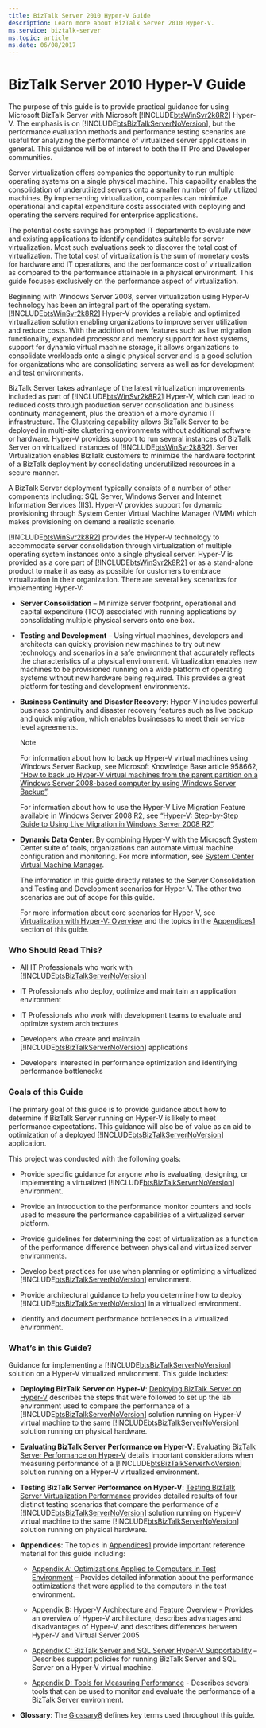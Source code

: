 ```yaml
---
title: BizTalk Server 2010 Hyper-V Guide
description: Learn more about BizTalk Server 2010 Hyper-V.
ms.service: biztalk-server
ms.topic: article
ms.date: 06/08/2017
---
```


# BizTalk Server 2010 Hyper-V Guide

The purpose of this guide is to provide practical guidance for using Microsoft BizTalk Server with Microsoft [!INCLUDE[btsWinSvr2k8R2](../includes/btswinsvr2k8r2-md.md)] Hyper-V. The emphasis is on [!INCLUDE[btsBizTalkServerNoVersion](../includes/btsbiztalkservernoversion-md.md)], but the performance evaluation methods and performance testing scenarios are useful for analyzing the performance of virtualized server applications in general. This guidance will be of interest to both the IT Pro and Developer communities.

Server virtualization offers companies the opportunity to run multiple operating systems on a single physical machine. This capability enables the consolidation of underutilized servers onto a smaller number of fully utilized machines. By implementing virtualization, companies can minimize operational and capital expenditure costs associated with deploying and operating the servers required for enterprise applications.

 The potential costs savings has prompted IT departments to evaluate new and existing applications to identify candidates suitable for server virtualization. Most such evaluations seek to discover the total cost of virtualization. The total cost of virtualization is the sum of monetary costs for hardware and IT operations, and the performance cost of virtualization as compared to the performance attainable in a physical environment. This guide focuses exclusively on the performance aspect of virtualization.

 Beginning with Windows Server 2008, server virtualization using Hyper-V technology has been an integral part of the operating system. [!INCLUDE[btsWinSvr2k8R2](../includes/btswinsvr2k8r2-md.md)] Hyper-V provides a reliable and optimized virtualization solution enabling organizations to improve server utilization and reduce costs. With the addition of new features such as live migration functionality, expanded processor and memory support for host systems, support for dynamic virtual machine storage, it allows organizations to consolidate workloads onto a single physical server and is a good solution for organizations who are consolidating servers as well as for development and test environments.

 BizTalk Server takes advantage of the latest virtualization improvements included as part of [!INCLUDE[btsWinSvr2k8R2](../includes/btswinsvr2k8r2-md.md)] Hyper-V, which can lead to reduced costs through production server consolidation and business continuity management, plus the creation of a more dynamic IT infrastructure. The Clustering capability allows BizTalk Server to be deployed in multi-site clustering environments without additional software or hardware. Hyper-V provides support to run several instances of BizTalk Server on virtualized instances of [!INCLUDE[btsWinSvr2k8R2](../includes/btswinsvr2k8r2-md.md)]. Server Virtualization enables BizTalk customers to minimize the hardware footprint of a BizTalk deployment by consolidating underutilized resources in a secure manner.

 A BizTalk Server deployment typically consists of a number of other components including: SQL Server, Windows Server and Internet Information Services (IIS). Hyper-V provides support for dynamic provisioning through System Center Virtual Machine Manager (VMM) which makes provisioning on demand a realistic scenario.

 [!INCLUDE[btsWinSvr2k8R2](../includes/btswinsvr2k8r2-md.md)] provides the Hyper-V technology to accommodate server consolidation through virtualization of multiple operating system instances onto a single physical server. Hyper-V is provided as a core part of [!INCLUDE[btsWinSvr2k8R2](../includes/btswinsvr2k8r2-md.md)] or as a stand-alone product to make it as easy as possible for customers to embrace virtualization in their organization. There are several key scenarios for implementing Hyper-V:

- **Server Consolidation** – Minimize server footprint, operational and capital expenditure (TCO) associated with running applications by consolidating multiple physical servers onto one box.

- **Testing and Development** – Using virtual machines, developers and architects can quickly provision new machines to try out new technology and scenarios in a safe environment that accurately reflects the characteristics of a physical environment. Virtualization enables new machines to be provisioned running on a wide platform of operating systems without new hardware being required. This provides a great platform for testing and development environments.

- **Business Continuity and Disaster Recovery**: Hyper-V includes powerful business continuity and disaster recovery features such as live backup and quick migration, which enables businesses to meet their service level agreements.

  > [!NOTE]
  > For information about how to back up Hyper-V virtual machines using Windows Server Backup, see Microsoft Knowledge Base article 958662, [“How to back up Hyper-V virtual machines from the parent partition on a Windows Server 2008-based computer by using Windows Server Backup”](/troubleshoot/windows-server/virtualization/back-up-hyper-v-vm-from-parent-partition).
  >
  > For information about how to use the Hyper-V Live Migration Feature available in Windows Server 2008 R2, see [“Hyper-V: Step-by-Step Guide to Using Live Migration in Windows Server 2008 R2”](/previous-versions/windows/it-pro/windows-server-2008-r2-and-2008/dd349801(v=ws.10)).

- **Dynamic Data Center**: By combining Hyper-V with the Microsoft System Center suite of tools, organizations can automate virtual machine configuration and monitoring. For more information, see [System Center Virtual Machine Manager](/system-center/vmm/whats-new-in-vmm).

  The information in this guide directly relates to the Server Consolidation and Testing and Development scenarios for Hyper-V. The other two scenarios are out of scope for this guide.

  For more information about core scenarios for Hyper-V, see [Virtualization with Hyper-V: Overview](https://go.microsoft.com/fwlink/?LinkID=202438) and the topics in the [Appendices1](../technical-guides/appendices1.md) section of this guide.

### Who Should Read This?

- All IT Professionals who work with [!INCLUDE[btsBizTalkServerNoVersion](../includes/btsbiztalkservernoversion-md.md)]

- IT Professionals who deploy, optimize and maintain an application environment

- IT Professionals who work with development teams to evaluate and optimize system architectures

- Developers who create and maintain [!INCLUDE[btsBizTalkServerNoVersion](../includes/btsbiztalkservernoversion-md.md)] applications

- Developers interested in performance optimization and identifying performance bottlenecks

### Goals of this Guide
 The primary goal of this guide is to provide guidance about how to determine if BizTalk Server running on Hyper-V is likely to meet performance expectations. This guidance will also be of value as an aid to optimization of a deployed [!INCLUDE[btsBizTalkServerNoVersion](../includes/btsbiztalkservernoversion-md.md)] application.

 This project was conducted with the following goals:

- Provide specific guidance for anyone who is evaluating, designing, or implementing a virtualized [!INCLUDE[btsBizTalkServerNoVersion](../includes/btsbiztalkservernoversion-md.md)] environment.

- Provide an introduction to the performance monitor counters and tools used to measure the performance capabilities of a virtualized server platform.

- Provide guidelines for determining the cost of virtualization as a function of the performance difference between physical and virtualized server environments.

- Develop best practices for use when planning or optimizing a virtualized [!INCLUDE[btsBizTalkServerNoVersion](../includes/btsbiztalkservernoversion-md.md)] environment.

- Provide architectural guidance to help you determine how to deploy [!INCLUDE[btsBizTalkServerNoVersion](../includes/btsbiztalkservernoversion-md.md)] in a virtualized environment.

- Identify and document performance bottlenecks in a virtualized environment.

### What’s in this Guide?
 Guidance for implementing a [!INCLUDE[btsBizTalkServerNoVersion](../includes/btsbiztalkservernoversion-md.md)] solution on a Hyper-V virtualized environment. This guide includes:

- **Deploying BizTalk Server on Hyper-V**: [Deploying BizTalk Server on Hyper-V](../technical-guides/deploying-biztalk-server-on-hyper-v.md) describes the steps that were followed to set up the lab environment used to compare the performance of a [!INCLUDE[btsBizTalkServerNoVersion](../includes/btsbiztalkservernoversion-md.md)] solution running on Hyper-V virtual machine to the same [!INCLUDE[btsBizTalkServerNoVersion](../includes/btsbiztalkservernoversion-md.md)] solution running on physical hardware.

- **Evaluating BizTalk Server Performance on Hyper-V**: [Evaluating BizTalk Server Performance on Hyper-V](../technical-guides/evaluating-biztalk-server-performance-on-hyper-v.md) details important considerations when measuring performance of a [!INCLUDE[btsBizTalkServerNoVersion](../includes/btsbiztalkservernoversion-md.md)] solution running on a Hyper-V virtualized environment.

- **Testing BizTalk Server Performance on Hyper-V**: [Testing BizTalk Server Virtualization Performance](../technical-guides/testing-biztalk-server-virtualization-performance.md) provides detailed results of four distinct testing scenarios that compare the performance of a [!INCLUDE[btsBizTalkServerNoVersion](../includes/btsbiztalkservernoversion-md.md)] solution running on Hyper-V virtual machine to the same [!INCLUDE[btsBizTalkServerNoVersion](../includes/btsbiztalkservernoversion-md.md)] solution running on physical hardware.

- **Appendices**: The topics in [Appendices1](../technical-guides/appendices1.md) provide important reference material for this guide including:

  -   [Appendix A: Optimizations Applied to Computers in Test Environment](../technical-guides/appendix-a-optimizations-applied-to-computers-in-test-environment.md) – Provides detailed information about the performance optimizations that were applied to the computers in the test environment.

  -   [Appendix B: Hyper-V Architecture and Feature Overview](../technical-guides/appendix-b-hyper-v-architecture-and-feature-overview.md) - Provides an overview of Hyper-V architecture, describes advantages and disadvantages of Hyper-V, and describes differences between Hyper-V and Virtual Server 2005

  -   [Appendix C: BizTalk Server and SQL Server Hyper-V Supportability](../technical-guides/appendix-c-biztalk-server-and-sql-server-hyper-v-supportability.md) – Describes support policies for running BizTalk Server and SQL Server on a Hyper-V virtual machine.

  -   [Appendix D: Tools for Measuring Performance](../technical-guides/appendix-d-tools-for-measuring-performance.md) - Describes several tools that can be used to monitor and evaluate the performance of a BizTalk Server environment.

- **Glossary**: The [Glossary8](../technical-guides/glossary8.md) defines key terms used throughout this guide.
